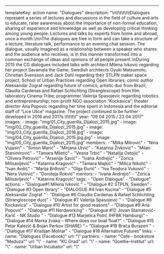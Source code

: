 ---
  templateKey: action
  name: "Dialogues"
  description: "\n\t\t\t\t\tDialogues represent a series of lectures and discussions in the field of culture and arts to educate, raise awareness about the importance of non-formal education, sharing of experience and knowledge as well as developing critical thinking among young people. Lectures and talks by experts from home and abroad, once a month.\n\nThe dialogues are free in form and can take a structure of a lecture, literature talk, performance to an evening chat session. The dialogue, usually imagined as a relationship between a speaker who shares and the audience who receives, is in this manner transformed into a common exchange of ideas and opinions of all people present.\nDuring 2015 the CG dialogues included talks with architect Milena Ivkovic regarding her project Savamala the Game; Swedish architects Oyuki Matsumoto, Christian Svensson and Jack Dahl regarding their STLPN maker space project; School of Urban Practices regarding Open libraries; comic author Aleksandar Zograf regarding future of comics; artistic duo from Brazil, Claudia Cardenas and Rafael Schlichting (Stranglescope) from film laboratory Cinema Tribe; programmer Valerija Spasojevic regarding robotics and entrepreneurship; non-profit NGO association “Kockavica”; theater director Ana Popovic regarding her time spent in Indonesia and the editorial staff of “Lice Ulice” magazine. The project continued to be further developed in 2016 and 2017s.\t\t\t\t"
  year: "09 04 2015 / 23 04 2017"
  images:
    - image: "img/01_City_guerilla_Dijalozi_2015.jpg"
    - image: "img/02_City_guerilla_Dijalozi_2015.jpg"
    - image: "img/03_City_guerilla_Diajlozi_2016.jpg"
    - image: "img/04_City_guerilla_Dijalozi_2015.jpg.jpg"
    - image: "img/05_City_guerilla_Dijalozi_2015.jpg"
  members:
    - "Milka Mitrović"
    - "Nina Vujasin"
    - "Simon Marić"
    - "Mirjana Utvić"
    - "Katarina Živković"
    - "Milan Stanimirović"
    - "Tamara Miletić"
    - "Vesna Trbić"
    - "Natalija Ostojić"
    - "Olivera Petrović"
    - "Arsenije Savić"
    - "Ivana Andrejić"
    - "Zorica Milisavljević"
    - "Katarina Kragović"
    - "Tamara Majkić"
    - "Milica Nikolić"
    - "Ivan Avdić"
    - "Marija Brđović"
    - "Olga Đurić"
    - "Iva Teodora Vuković"
    - "Nera Vulović"
    - "Doroteja Rokvić"
  mentors:
    - "Ivana Andrejić"
    - "Zorica Milisavljević"
    - "Katarina Kragović"
  tags:
    - "Open Dialogue"
    - "Dialogue"
  actions:
    - "Dialogue#1 Milena Ivković "
    - "Dialogue #2 STPLN, Sweden"
    - "Dialogue #3 Open library"
    - "DIALOGUE #4 Ivan Kucina"
    - "Dialogue #5 Aleksandar Zograf "
    - "Dialogue #6 Claudia Cardenas & Rafael Schlichting (Strangloscope duo)"
    - "Dialogue #7 Valerija Spasojevic "
    - "Dialogue #8 Kockavica"
    - "Dialogue #10 Artist for good reasons"
    - "Dialogue #9 Ana Popović"
    - "Dialogue #11 Nerdworking"
    - "Dialogue #12 Jovan Stamatović-Karić - NK Studio "
    - "Dialogue #13 Marjetica Potrč (HFBK Hamburg)"
    - "Dialogue #14 Marka žvaka – Where does our boat float?"
    - "Dialogue #15 Petar Kalezić & Bojan Perkov (SHARE) "
    - "Dialogue #16 Braća Burazeri  "
    - "Dialogue #17 Kristijan Molnar"
    - "Dialogue #18 Alternative Futures"
  links:
    -
      name: "Dialogues (Facebook)"
      url: "\\"
  partners:
    -
      name: "Cafe - bookstore \"Meduza\""
      url: "\\"
    -
      name: "KC Grad"
      url: "\\"
    -
      name: "Goethe-Institut"
      url: "\\"
    -
      name: "Urban Incubator"
      url: "\\"
